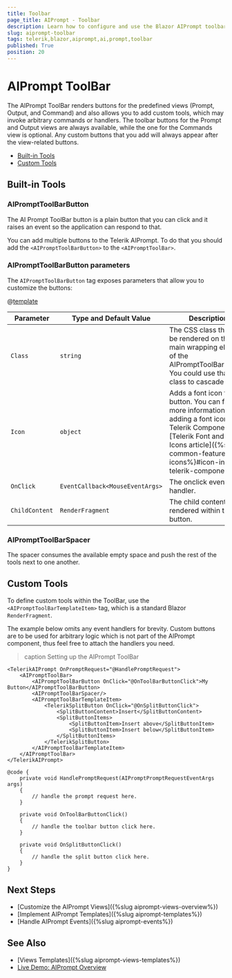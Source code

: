 ```yaml
---
title: Toolbar
page_title: AIPrompt - Toolbar
description: Learn how to configure and use the Blazor AIPrompt toolbar and its buttons, and see how to define custom toolbar buttons.
slug: aiprompt-toolbar
tags: telerik,blazor,aiprompt,ai,prompt,toolbar
published: True
position: 20
---
```


# AIPrompt ToolBar

The AIPrompt ToolBar renders buttons for the predefined views (Prompt, Output, and Command) and also allows you to add custom tools, which may invoke arbitrary commands or handlers.
The toolbar buttons for the Prompt and Output views are always available, while the one for the Commands view is optional. Any custom buttons that you add will always appear after the view-related buttons.

* [Built-in Tools](#built-in-tools)
* [Custom Tools](#custom-tools)


## Built-in Tools

### AIPromptToolBarButton

The AI Prompt ToolBar button is a plain button that you can click and it raises an event so the application can respond to that.

You can add multiple buttons to the Telerik AIPrompt. To do that you should add the `<AIPromptToolBarButton>` to the `<AIPromptToolBar>`.

### AIPromptToolBarButton parameters

The `AIPromptToolBarButton` tag exposes parameters that allow you to customize the buttons:

@[template](/_contentTemplates/common/parameters-table-styles.md#table-layout)

| Parameter | Type and Default Value | Description |
| ----------- | ----------- | ----------- |
| `Class` | `string` | The CSS class that will be rendered on the main wrapping element of the AIPromptToolBarButton. You could use that class to cascade styles. |
| `Icon` | `object` | Adds a font icon to the button. You can find more information on adding a font icon to a Telerik Component in [Telerik Font and Svg Icons article]({%slug common-features-icons%}#icon-in-telerik-component). |
| `OnClick` | `EventCallback<MouseEventArgs>` | The onclick event handler. |
| `ChildContent` | `RenderFragment` | The child content rendered within the button. |

### AIPromptToolBarSpacer

The spacer consumes the available empty space and push the rest of the tools next to one another.

## Custom Tools

To define custom tools within the ToolBar, use the `<AIPromptToolBarTemplateItem>` tag, which is a standard Blazor `RenderFragment`.

The example below omits any event handlers for brevity. Custom buttons are to be used for arbitrary logic which is not part of the AIPrompt component, thus feel free to attach the handlers you need.

>caption Setting up the AIPrompt ToolBar

````CSHTML
<TelerikAIPrompt OnPromptRequest="@HandlePromptRequest">
    <AIPromptToolBar>
        <AIPromptToolBarButton OnClick="@OnToolBarButtonClick">My Button</AIPromptToolBarButton>
        <AIPromptToolBarSpacer/>
        <AIPromptToolBarTemplateItem>
            <TelerikSplitButton OnClick="@OnSplitButtonClick">
                <SplitButtonContent>Insert</SplitButtonContent>
                <SplitButtonItems>
                    <SplitButtonItem>Insert above</SplitButtonItem>
                    <SplitButtonItem>Insert below</SplitButtonItem>
                </SplitButtonItems>
            </TelerikSplitButton>
        </AIPromptToolBarTemplateItem>
    </AIPromptToolBar>
</TelerikAIPrompt>

@code {
    private void HandlePromptRequest(AIPromptPromptRequestEventArgs args)
    {
        // handle the prompt request here.
    }

    private void OnToolBarButtonClick()
    {
        // handle the toolbar button click here.
    }

    private void OnSplitButtonClick()
    {
        // handle the split button click here.
    }
}
````


## Next Steps

* [Customize the AIPrompt Views]({%slug aiprompt-views-overview%})
* [Implement AIPrompt Templates]({%slug aiprompt-templates%})
* [Handle AIPrompt Events]({%slug aiprompt-events%})

## See Also

* [Views Templates]({%slug aiprompt-views-templates%})
* [Live Demo: AIPrompt Overview](https://demos.telerik.com/blazor-ui/aiprompt/overview)